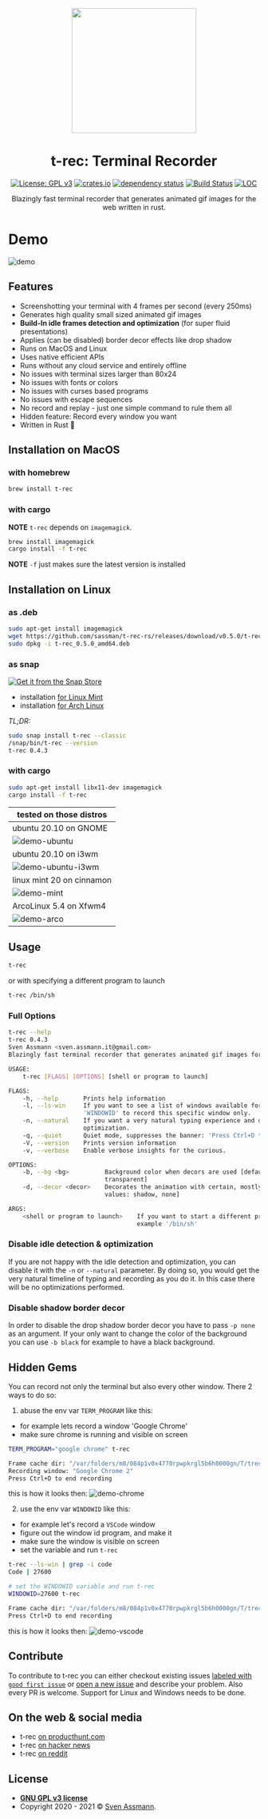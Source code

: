 <div align="center">
 <img src="https://github.com/sassman/t-rec-rs/blob/main/resources/logo.png?raw=true" width="250" height="250">
 <h1><strong>t-rec: Terminal Recorder</strong></h1>

[![License: GPL v3](https://img.shields.io/badge/License-GPLv3-blue.svg)](https://www.gnu.org/licenses/gpl-3.0)
[![crates.io](https://img.shields.io/crates/v/t-rec.svg)](https://crates.io/crates/t-rec)
[![dependency status](https://deps.rs/repo/github/sassman/t-rec-rs/status.svg)](https://deps.rs/repo/github/sassman/t-rec-rs)
[![Build Status](https://github.com/sassman/t-rec-rs/workflows/Build/badge.svg)](https://github.com/sassman/t-rec-rs/actions?query=branch%3Amain+workflow%3ABuild+)
[![LOC](https://tokei.rs/b1/github/sassman/t-rec-rs?category=code)](https://github.com/Aaronepower/tokei)

Blazingly fast terminal recorder that generates animated gif images for the web written in rust.

</div>


# Demo

![demo](./docs/demo.gif)

## Features
- Screenshotting your terminal with 4 frames per second (every 250ms)
- Generates high quality small sized animated gif images
- **Build-In idle frames detection and optimization** (for super fluid presentations)
- Applies (can be disabled) border decor effects like drop shadow
- Runs on MacOS and Linux
- Uses native efficient APIs
- Runs without any cloud service and entirely offline
- No issues with terminal sizes larger than 80x24
- No issues with fonts or colors
- No issues with curses based programs
- No issues with escape sequences
- No record and replay - just one simple command to rule them all
- Hidden feature: Record every window you want
- Written in Rust 🦀

## Installation on MacOS
### with homebrew
```sh
brew install t-rec
```

### with cargo
**NOTE** `t-rec` depends on `imagemagick`.
```sh
brew install imagemagick
cargo install -f t-rec 
```
**NOTE** `-f` just makes sure the latest version is installed

## Installation on Linux
### as .deb

```sh
sudo apt-get install imagemagick
wget https://github.com/sassman/t-rec-rs/releases/download/v0.5.0/t-rec_0.5.0_amd64.deb
sudo dpkg -i t-rec_0.5.0_amd64.deb
```

### as snap

[![Get it from the Snap Store](https://snapcraft.io/static/images/badges/en/snap-store-black.svg)](https://snapcraft.io/t-rec)

- installation [for Linux Mint](https://snapcraft.io/install/t-rec/mint)
- installation [for Arch Linux](https://snapcraft.io/install/t-rec/arch)

*TL;DR:*
```sh
sudo snap install t-rec --classic
/snap/bin/t-rec --version
t-rec 0.4.3
```

### with cargo
```sh
sudo apt-get install libx11-dev imagemagick
cargo install -f t-rec
```

| tested on those distros |
|-------------------------|
| ubuntu 20.10 on GNOME |
| ![demo-ubuntu](./docs/demo-ubuntu.gif) |
| ubuntu 20.10 on i3wm | 
| ![demo-ubuntu-i3wm](./docs/demo-ubuntu-i3wm.gif) |
| linux mint 20 on cinnamon | 
| ![demo-mint](./docs/demo-mint.gif) |
| ArcoLinux 5.4 on Xfwm4 | 
| ![demo-arco](./docs/demo-arco-xfwm4.gif) |

## Usage
```sh
t-rec
```

or with specifying a different program to launch

```sh
t-rec /bin/sh
```

### Full Options

```sh
t-rec --help
t-rec 0.4.3
Sven Assmann <sven.assmann.it@gmail.com>
Blazingly fast terminal recorder that generates animated gif images for the web written in rust.

USAGE:
    t-rec [FLAGS] [OPTIONS] [shell or program to launch]

FLAGS:
    -h, --help       Prints help information
    -l, --ls-win     If you want to see a list of windows available for recording by their id, you can set env var
                     'WINDOWID' to record this specific window only.
    -n, --natural    If you want a very natural typing experience and disable the idle detection and sampling
                     optimization.
    -q, --quiet      Quiet mode, suppresses the banner: 'Press Ctrl+D to end recording'
    -V, --version    Prints version information
    -v, --verbose    Enable verbose insights for the curious.

OPTIONS:
    -b, --bg <bg>          Background color when decors are used [default: white]  [possible values: white, black,
                           transparent]
    -d, --decor <decor>    Decorates the animation with certain, mostly border effects. [default: shadow]  [possible
                           values: shadow, none]

ARGS:
    <shell or program to launch>    If you want to start a different program than $SHELL you can pass it here. For
                                    example '/bin/sh'
```

### Disable idle detection & optimization

If you are not happy with the idle detection and optimization, you can disable it with the `-n` or `--natural` parameter.
By doing so, you would get the very natural timeline of typing and recording as you do it. 
In this case there will be no optimizations performed.

### Disable shadow border decor

In order to disable the drop shadow border decor you have to pass `-p none` as an argument. If your only want to change 
the color of the background you can use `-b black` for example to have a black background.

## Hidden Gems

You can record not only the terminal but also every other window. There 2 ways to do so:

1) abuse the env var `TERM_PROGRAM` like this:
- for example lets record a window 'Google Chrome'
- make sure chrome is running and visible on screen

```sh
TERM_PROGRAM="google chrome" t-rec

Frame cache dir: "/var/folders/m8/084p1v0x4770rpwpkrgl5b6h0000gn/T/trec-74728.rUxBx3ohGiQ2"
Recording window: "Google Chrome 2"
Press Ctrl+D to end recording

```

this is how it looks then:
![demo-chrome](./docs/demo-chrome.gif)

2) use the env var `WINDOWID` like this:
- for example let's record a `VSCode` window
- figure out the window id program, and make it 
- make sure the window is visible on screen
- set the variable and run `t-rec`

```sh
t-rec --ls-win | grep -i code
Code | 27600

# set the WINDOWID variable and run t-rec
WINDOWID=27600 t-rec

Frame cache dir: "/var/folders/m8/084p1v0x4770rpwpkrgl5b6h0000gn/T/trec-77862.BMYiHNRWqv9Y"
Press Ctrl+D to end recording

```

this is how it looks then:
![demo-vscode](./docs/demo-vscode.gif)

## Contribute

To contribute to t-rec you can either checkout existing issues [labeled with `good first issue`][4] or [open a new issue][5] and describe your problem.
Also every PR is welcome. Support for Linux and Windows needs to be done.

## On the web & social media

- t-rec [on producthunt.com](https://www.producthunt.com/posts/t-rec)
- t-rec [on hacker news](https://news.ycombinator.com/item?id=24742378)
- t-rec [on reddit](https://www.reddit.com/r/rust/comments/j8tqs9/trec_a_blazingly_fast_terminal_recorder_that/)

## License

- **[GNU GPL v3 license](https://www.gnu.org/licenses/gpl-3.0)**
- Copyright 2020 - 2021 © [Sven Assmann][2].

[2]: https://www.d34dl0ck.me
[4]: https://github.com/sassman/t-rec-rs/issues?q=is%3Aissue+is%3Aopen+label%3A%22good+first+issue%22
[5]: https://github.com/sassman/t-rec-rs/issues/new/choose

